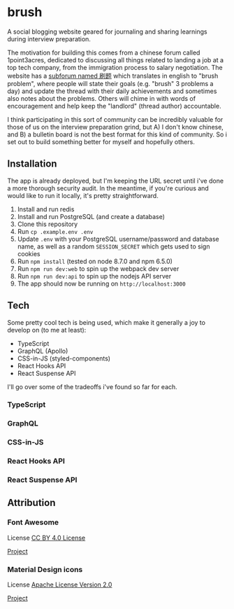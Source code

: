 # brush

A social blogging website geared for journaling and sharing learnings during
interview preparation.

The motivation for building this comes from a chinese forum called 1point3acres,
dedicated to discussing all things related to landing a job at a top tech
company, from the immigration process to salary negotiation.  The website has a
[subforum named
刷题](https://translate.googleusercontent.com/translate_c?depth=1&hl=en&rurl=translate.google.com&sl=zh-CN&sp=nmt4&tl=en&u=https://www.1point3acres.com/bbs/forum-84-1.html&xid=17259,15700021,15700124,15700149,15700186,15700190,15700201&usg=ALkJrhjuwoGcNqXDYX9BlBbkZaKRz3R4Ew)
which translates in english to "brush problem", where people will state their
goals (e.g. "brush" 3 problems a day) and update the thread with their daily
achievements and sometimes also notes about the problems.  Others will chime in
with words of encouragement and help keep the "landlord" (thread author)
accountable.

I think participating in this sort of community can be incredibly valuable for
those of us on the interview preparation grind, but A) I don't know chinese, and
B) a bulletin board is not the best format for this kind of community.  So i set
out to build something better for myself and hopefully others.


## Installation

The app is already deployed, but I'm keeping the URL secret until i've done a
more thorough security audit.  In the meantime, if you're curious and would like
to run it locally, it's pretty straightforward.

1. Install and run redis
1. Install and run PostgreSQL (and create a database)
1. Clone this repository
1. Run `cp .example.env .env`
1. Update `.env` with your PostgreSQL username/password and database name, as
   well as a random `SESSION_SECRET` which gets used to sign cookies
1. Run `npm install` (tested on node 8.7.0 and npm 6.5.0)
1. Run `npm run dev:web` to spin up the webpack dev server
1. Run `npm run dev:api` to spin up the nodejs API server
1. The app should now be running on `http://localhost:3000`


## Tech

Some pretty cool tech is being used, which make it generally a joy to develop on
(to me at least):

  * TypeScript
  * GraphQL (Apollo)
  * CSS-in-JS (styled-components)
  * React Hooks API
  * React Suspense API

I'll go over some of the tradeoffs i've found so far for each.

### TypeScript

### GraphQL

### CSS-in-JS

### React Hooks API

### React Suspense API


## Attribution

### Font Awesome

License	[CC BY 4.0 License](https://creativecommons.org/licenses/by/4.0/)

[Project](https://fontawesome.com/)

### Material Design icons

License	[Apache License Version 2.0](https://github.com/google/material-design-icons/blob/master/LICENSE)

[Project](http://google.github.io/material-design-icons/)
